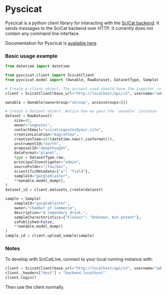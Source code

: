 # Pyscicat

Pyscicat is a python client library for interacting with the [SciCat backend](https://scicatproject.github.io/). It sends messages to the SciCat backend over HTTP. It currently does not contain any command line interface.

Documentation for Pyscicat is [available here](https://scicatproject.github.io/pyscicat/).

### Basic usage example

```python
from datetime import datetime

from pyscicat.client import ScicatClient 
from pyscicat.model import (Ownable, RawDataset, DatasetType, Sample)

# Create a client object. The account used should have the ingestor role in SciCat
client = ScicatClient(base_url="http://localhost/api/v3", username="admin", password="2jf70TPNZsS")

ownable = Ownable(ownerGroup="aGroup", accessGroups=[])

# Create a Dataset object. Notice how we pass the `ownable` instance.
dataset = RawDataset(
    size=42,
    owner="ingestor",
    contactEmail="scicatingestor@your.site",
    creationLocation="magrathea",
    creationTime=str(datetime.now().isoformat()),
    instrumentId="earth",
    proposalId="deepthought",
    dataFormat="planet",
    type = DatasetType.raw,
    principalInvestigator="admin",
    sourceFolder="/foo/bar",
    scientificMetadata={"a": "field"},
    sampleId="gargleblaster",
    **ownable.model_dump(),
)
dataset_id = client.datasets_create(dataset)

sample = Sample(
    sampleId="gargleblaster",
    owner="Chamber of Commerce",
    description="A legendary drink.",
    sampleCharacteristics={"Flavour": "Unknown, but potent"},
    isPublished=False,
    **ownable.model_dump()
)
sample_id = client.upload_sample(sample)
```

### Notes

To develop with SciCatLive, connect to your local running instance with:

```python
client = ScicatClient(base_url="http://localhost/api/v3", username="admin", password="2jf70TPNZsS", auto_login=False)
client._headers["Host"] = "backend.localhost"
client.login()
```

Then use the client normally.